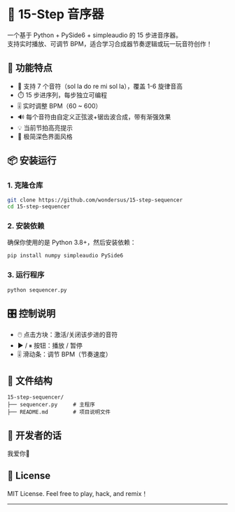 # 🎵 15-Step 音序器

一个基于 Python + PySide6 + simpleaudio 的 15 步进音序器。  
支持实时播放、可调节 BPM，适合学习合成器节奏逻辑或玩一玩音符创作！
  
## 🚀 功能特点

- 🎼 支持 7 个音符（sol la do re mi sol la），覆盖 1-6 旋律音高
- ⏱️ 15 步进序列，每步独立可编程
- 🎚️ 实时调整 BPM（60 ~ 600）
- 🔊 每个音符由自定义正弦波+锯齿波合成，带有渐强效果
- 💡 当前节拍高亮提示
- 🧼 极简深色界面风格

## 📦 安装运行

### 1. 克隆仓库

```bash
git clone https://github.com/wondersus/15-step-sequencer
cd 15-step-sequencer
```

### 2. 安装依赖

确保你使用的是 Python 3.8+，然后安装依赖：

```bash
pip install numpy simpleaudio PySide6
```

### 3. 运行程序

```bash
python sequencer.py
```

## 🎛️ 控制说明

- 🖱️ 点击方块：激活/关闭该步进的音符
- ▶ / ⏸ 按钮：播放 / 暂停
- 🎚️ 滑动条：调节 BPM（节奏速度）

## 📁 文件结构

```
15-step-sequencer/
├── sequencer.py     # 主程序
├── README.md        # 项目说明文件
```

## 💖 开发者的话

我爱你👄

## 📜 License

MIT License. Feel free to play, hack, and remix！

---


